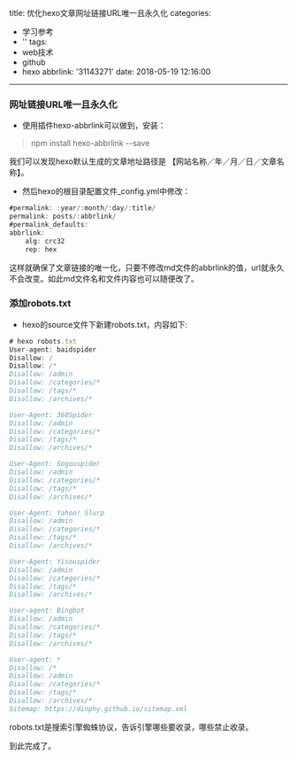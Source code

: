 title: 优化hexo文章网址链接URL唯一且永久化
categories:
  - 学习参考
  - ''
tags:
  - web技术
  - github
  - hexo
abbrlink: '31143271'
date: 2018-05-19 12:16:00
---
### 网址链接URL唯一且永久化

- 使用插件hexo-abbrlink可以做到，安装：
>npm install hexo-abbrlink --save

我们可以发现hexo默认生成的文章地址路径是 【网站名称／年／月／日／文章名称】。

- 然后hexo的根目录配置文件_config.yml中修改：

```js
#permalink: :year/:month/:day/:title/
permalink: posts/:abbrlink/
#permalink_defaults:
abbrlink:
	alg: crc32
	rep: hex
```
这样就确保了文章链接的唯一化，只要不修改md文件的abbrlink的值，url就永久不会改变。如此md文件名和文件内容也可以随便改了。

### 添加robots.txt

- hexo的source文件下新建robots.txt，内容如下:

```js
# hexo robots.txt
User-agent: baidspider
Disallow: /
Disallow: /*
Disallow: /admin
Disallow: /categories/*
Disallow: /tags/*
Disallow: /archives/*

User-Agent: 360Spider
Disallow: /admin
Disallow: /categories/*
Disallow: /tags/*
Disallow: /archives/*

User-Agent: Sogouspider
Disallow: /admin
Disallow: /categories/*
Disallow: /tags/*
Disallow: /archives/*

User-Agent: Yahoo! Slurp
Disallow: /admin
Disallow: /categories/*
Disallow: /tags/*
Disallow: /archives/*

User-Agent: Yisouspider
Disallow: /admin
Disallow: /categories/*
Disallow: /tags/*
Disallow: /archives/*

User-agent: Bingbot
Disallow: /admin
Disallow: /categories/*
Disallow: /tags/*
Disallow: /archives/*

User-agent: *
Disallow: /*
Disallow: /admin
Disallow: /categories/*
Disallow: /tags/*
Disallow: /archives/*
Sitemap: https://dinphy.github.io/sitemap.xml
```
robots.txt是搜索引擎蜘蛛协议，告诉引擎哪些要收录，哪些禁止收录。

到此完成了。